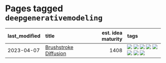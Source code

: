 # Pages tagged `deepgenerativemodeling`

|last_modified|title|est. idea maturity|tags
|:---|:---|---:|:---|
|2023-04-07|[Brushstroke Diffusion](../brushstroke-diffusion.md)|1408|[![](https://img.shields.io/badge/tag-artisticstyletransfer-1661bc)](../tags/artisticstyletransfer.md) [![](https://img.shields.io/badge/tag-creativity-296bb1)](../tags/creativity.md) [![](https://img.shields.io/badge/tag-deepgenerativemodeling-606780)](../tags/deepgenerativemodeling.md) [![](https://img.shields.io/badge/tag-experimental-1614f8)](../tags/experimental.md) [![](https://img.shields.io/badge/tag-image_processing-1dc0d1)](../tags/image_processing.md) [![](https://img.shields.io/badge/tag-modeltraining-9a9fc4)](../tags/modeltraining.md) [![](https://img.shields.io/badge/tag-painting-82f6b0)](../tags/painting.md) [![](https://img.shields.io/badge/tag-wip-d5ffe)](../tags/wip.md)|